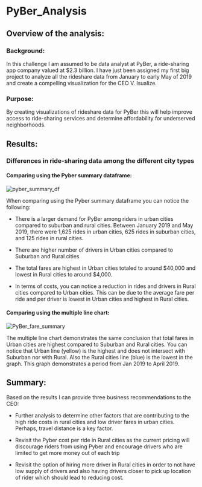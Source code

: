 # PyBer_Analysis

## Overview of the analysis:

### Background:
In this challenge I am assumed to be data analyst at PyBer, a ride-sharing app company valued at $2.3 billion. I have just been assigned my first big project to analyze all the rideshare data from January to early May of 2019 and create a compelling visualization for the CEO V. Isualize.

### Purpose:
By creating visualizations of rideshare data for PyBer this will help improve access to ride-sharing services and determine affordability for underserved neighborhoods. 


## Results:

### Differences in ride-sharing data among the different city types

#### Comparing using the Pyber summary dataframe:
![pyber_summary_df](https://user-images.githubusercontent.com/88908758/135396616-d1fcb28a-53d4-464d-8643-0d6a19e215bb.PNG)

When comparing using the Pyber summary dataframe you can notice the following:

- There is a larger demand for PyBer among riders in urban cities compared to suburban and rural cities. Between January 2019 and May 2019, there were 1,625 rides in urban cities, 625 rides in suburban cities, and 125 rides in rural cities.

- There are higher number of drivers in Urban cities compared to Suburban and Rural cities

- The total fares are highest in Urban cities totaled to around $40,000 and lowest in Rural cities to around $4,000. 

- In terms of costs, you can notice a reduction in rides and drivers in Rural cities compared to Urban cities. This can be due to the average fare per ride and per driver is lowest in Urban cities and highest in Rural cities.  

#### Comparing using the multiple line chart:
![PyBer_fare_summary](https://user-images.githubusercontent.com/88908758/135396683-f50191dc-7219-4900-bcb6-181319dd7ad5.png)

The multiple line chart demonstrates the same conclusion that total fares in Urban cities are highest compared to Suburban and Rural cities. You can notice that Urban line (yellow) is the highest and does not intersect with Suburban nor with Rural. Also the Rural cities line (blue) is the lowest in the graph. This graph demonstrates a period from Jan 2019 to April 2019.

## Summary: 
Based on the results I can provide three business recommendations to the CEO:

- Further analysis to determine other factors that are contributing to the high ride costs in rural cities and low driver fares in urban cities. Perhaps, travel distance is a key factor.

- Revisit the Pyber cost per ride in Rural cities as the current pricing will discourage riders from using Pyber and encourage drivers who are limited to get more money out of each trip

- Revisit the option of hiring more driver in Rural cities in order to not have low supply of drivers and also having drivers closer to pick up location of rider which should lead to reducing cost.

